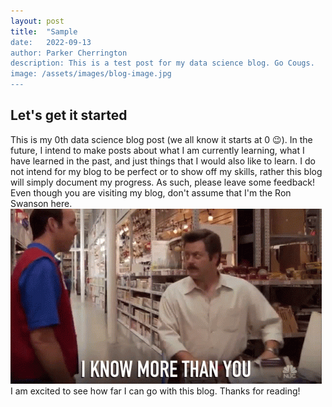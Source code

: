 ```yaml
---
layout: post
title:  "Sample
date:   2022-09-13
author: Parker Cherrington
description: This is a test post for my data science blog. Go Cougs.
image: /assets/images/blog-image.jpg
---
```

## Let's get it started
This is my 0th data science blog post (we all know it starts at 0 :wink:). In the future, I intend to make posts about what I am currently learning, what I have learned in the past, and just things that I would also like to learn. I do not intend for my blog to be perfect or to show off my skills, rather this blog will simply document my progress. As such, please leave some feedback! Even though you are visiting my blog, don't assume that I'm the Ron Swanson here.
![Ron Swanson gif](/assets/images/i-know-more-than-you.gif)
I am excited to see how far I can go with this blog. Thanks for reading!